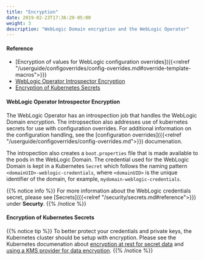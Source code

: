 ```yaml
---
title: "Encryption"
date: 2019-02-23T17:36:29-05:00
weight: 3
description: "WebLogic Domain encryption and the WebLogic Operator"
---
```


#### Reference
* [Encryption of values for WebLogic configuration overrides]({{<relref "/userguide/configoverrides/config-overrides.md#override-template-macros">}})
* [WebLogic Operator Introspector Encryption](#weblogic-operator-introspector-encryption")
* [Encryption of Kubernetes Secrets](#encryption-of-kubernetes-secrets")

#### WebLogic Operator Introspector Encryption

The WebLogic Operator has an introspection job that handles the WebLogic Domain encryption.
The intropsection also addresses use of kubernetes secrets for use with configuration overrides.
For additional information on the configuration handling, see the
[configuration overrides]({{<relref "/userguide/configoverrides/config-overrides.md">}})
documenation.

The intropection also creates a `boot.properties` file that is made available
to the pods in the WebLogic Domain. The credential used for the
WebLogic Domain is kept in a Kubernetes `Secret` which follows the naming pattern
`<domainUID>-weblogic-credentials`, where `<domainUID>` is
the unique identifier of the domain, for example, `mydomain-weblogic-credentials`.

{{% notice info %}}
For more information about the WebLogic credentials secret, please see [Secrets]({{<relref "/security/secrets.md#reference">}})
under **Securty**.
{{% /notice %}}

#### Encryption of Kubernetes Secrets

{{% notice tip %}}
To better protect your credentials and private keys, the Kubernetes cluster should be setup with encryption.
Please see the Kubernetes documenation about
[encryption at rest for secret data](https://kubernetes.io/docs/tasks/administer-cluster/encrypt-data/)
and [using a KMS provider for data encryption](https://kubernetes.io/docs/tasks/administer-cluster/encrypt-data/).
{{% /notice %}}
